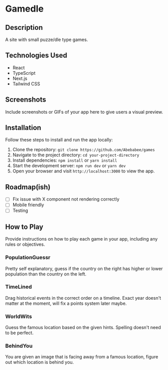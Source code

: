 # Gamedle

## Description

A site with small puzze/dle type games.

## Technologies Used

- React
- TypeScript
- Next.js
- Tailwind CSS

## Screenshots

Include screenshots or GIFs of your app here to give users a visual preview.

## Installation

Follow these steps to install and run the app locally:

1. Clone the repository: `git clone https://github.com/Abebabee/games`
2. Navigate to the project directory: `cd your-project-directory`
3. Install dependencies: `npm install` or `yarn install`
4. Start the development server: `npm run dev` or `yarn dev`
5. Open your browser and visit `http://localhost:3000` to view the app.

## Roadmap(ish)
- [ ] Fix issue with X component not rendering correctly
- [ ] Mobile friendly
- [ ] Testing

## How to Play

Provide instructions on how to play each game in your app, including any rules or objectives.

### PopulationGuessr

Pretty self explanatory, guess if the country on the right has higher or lower population than the country on the left.

### TimeLined

Drag historical events in the correct order on a timeline. Exact year doesn't matter at the moment, will fix a points system later maybe.

### WorldWits

Guess the famous location based on the given hints. Spelling doesn't need to be perfect.

### BehindYou

You are given an image that is facing away from a famous location, figure out which location is behind you.
